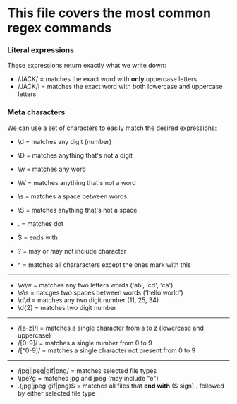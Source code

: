 
# This file covers the most common regex commands

### Literal expressions

These expressions return exactly what we write down:

* /JACK/ = matches the exact word with __only__ uppercase letters
* /JACK/i = matches the exact word with both lowercase and uppercase letters

### Meta characters

We can use a set of characters to easily match the desired expressions:

* \d = matches any digit (number)
* \D = matches anything that's not a digit

* \w = matches any word
* \W = matches anything that's not a word

* \s = matches a space between words
* \S = matches anything that's not a space

* \. = matches dot
* $ = ends with
* ? = may or may not include character
* ^ = matches all chararacters except the ones mark with this

----------------------------------------------------------------------------

* \w\w = matches any two letters words ('ab', 'cd', 'ca')
* \s\s = natcges two spaces between words ('hello  world')
* \d\d = matches any two digit number (11, 25, 34)
* \d{2} = matches two digit number

----------------------------------------------------------------------------

* /[a-z]/i = matches a single character from a to z (lowercase and uppercase)
* /[0-9]/ = matches a single number from 0 to 9
* /[^0-9]/ = matches a single character not present from 0 to 9

----------------------------------------------------------------------------

* /jpg|jpeg|gif|png/ = matches selected file types
* \jpe?g = matches jpg and jpeg (may include "e")
* \.(jpg|jpeg|gif|png)$ = matches all files that **end with** ($ sign) . followed by either selected file type
